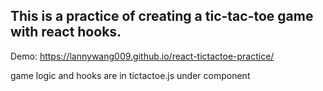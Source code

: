 ## This is a practice of creating a tic-tac-toe game with react hooks. 
Demo: https://lannywang009.github.io/react-tictactoe-practice/ 

game logic and hooks are in tictactoe.js under component
